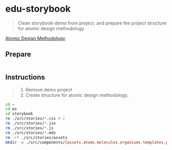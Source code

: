 # edu-storybook

> Clean storybook-demo from project, and prepare the project structure for atomic design methodology.

[Atomic Design Methodology](https://atomicdesign.bradfrost.com/chapter-2/)

## Prepare

> 

```bash
```


## Instructions

> 1. Remove demo project
> 2. Create structure for atomic design methodology.
>

```bash
cd ~
cd ws
cd storybook
rm ./src/stories/*.css # 1
rm ./src/stories/*.jsx
rm ./src/stories/*.js
rm ./src/stories/*.mdx
rm -rf ./src/stories/assets
mkdir -p ./src/components/{assets,atoms,molecules,organisms,templates,pages} # 2
```

